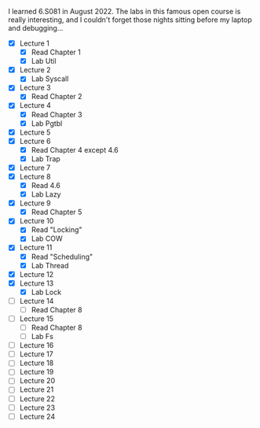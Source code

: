 I learned 6.S081 in August 2022. The labs in this famous open course is really interesting, and I couldn't forget those nights sitting before my laptop and debugging...
- [x] Lecture 1 
  - [x] Read Chapter 1
  - [x] Lab Util
- [x] Lecture 2 
    - [x] Lab Syscall
- [x] Lecture 3
  - [x] Read Chapter 2
  
- [x] Lecture 4
  - [x] Read Chapter 3
  - [x] Lab Pgtbl
- [x] Lecture 5
- [x] Lecture 6
  - [x] Read Chapter 4 except 4.6
  - [x] Lab Trap
- [x] Lecture 7 
- [x] Lecture 8
  - [x] Read 4.6
  - [x] Lab Lazy
- [x] Lecture 9
  - [x] Read Chapter 5
- [x] Lecture 10
  - [x] Read "Locking" 
  - [x] Lab COW
- [x] Lecture 11
  - [x] Read "Scheduling"
  - [x] Lab Thread
- [x] Lecture 12 
- [x] Lecture 13
  - [x] Lab Lock
- [ ] Lecture 14
  - [ ] Read Chapter 8
- [ ] Lecture 15
  - [ ] Read Chapter 8
  - [ ] Lab Fs
- [ ] Lecture 16
- [ ] Lecture 17
- [ ] Lecture 18
- [ ] Lecture 19
- [ ] Lecture 20
- [ ] Lecture 21
- [ ] Lecture 22
- [ ] Lecture 23
- [ ] Lecture 24